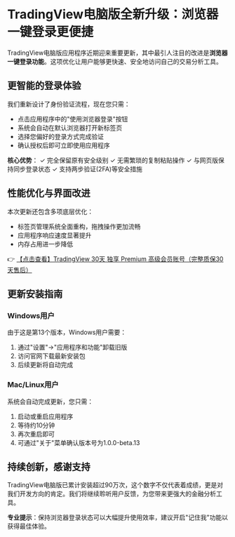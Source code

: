# TradingView电脑版全新升级：浏览器一键登录更便捷

TradingView电脑版应用程序近期迎来重要更新，其中最引人注目的改进是**浏览器一键登录功能**。这项优化让用户能够更快速、安全地访问自己的交易分析工具。

## 更智能的登录体验

我们重新设计了身份验证流程，现在您只需：
- 点击应用程序中的"使用浏览器登录"按钮
- 系统会自动在默认浏览器打开新标签页
- 选择您偏好的登录方式完成验证
- 确认授权后即可立即使用应用程序

**核心优势**：
✓ 完全保留原有安全级别
✓ 无需繁琐的复制粘贴操作
✓ 与网页版保持同步登录状态
✓ 支持两步验证(2FA)等安全措施

## 性能优化与界面改进

本次更新还包含多项底层优化：
- 标签页管理系统全面重构，拖拽操作更加流畅
- 应用程序响应速度显著提升
- 内存占用进一步降低

👉 [【点击查看】TradingView 30天 独享 Premium 高级会员账号（完整质保30天售后）](https://bit.ly/TradingView-Pro)

## 更新安装指南

### Windows用户
由于这是第13个版本，Windows用户需要：
1. 通过"设置"→"应用程序和功能"卸载旧版
2. 访问官网下载最新安装包
3. 后续更新将自动完成

### Mac/Linux用户
系统会自动完成更新，您只需：
1. 启动或重启应用程序
2. 等待约10分钟
3. 再次重启即可
4. 可通过"关于"菜单确认版本号为1.0.0-beta.13

## 持续创新，感谢支持

TradingView电脑版已累计安装超过90万次，这个数字不仅代表着成绩，更是对我们开发方向的肯定。我们将继续聆听用户反馈，为您带来更强大的金融分析工具。

**专业提示**：保持浏览器登录状态可以大幅提升使用效率，建议开启"记住我"功能以获得最佳体验。